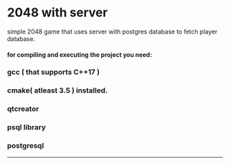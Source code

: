 # 2048 with server

simple 2048 game that uses server with postgres database to fetch player database.

#### for compiling and executing the project you need:
### gcc ( that supports C++17 )
### cmake( atleast 3.5 ) installed.
### qtcreator
### psql library
### postgresql
---

